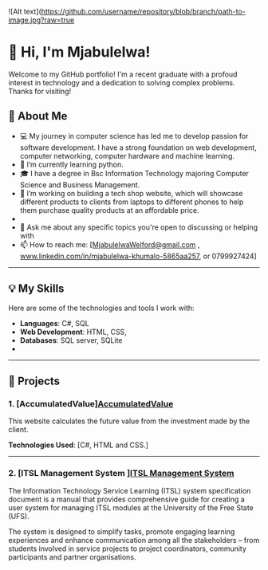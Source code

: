 ![Alt text](https://github.com/username/repository/blob/branch/path-to-image.jpg?raw=true
# 👋 Hi, I'm Mjabulelwa!

Welcome to my GitHub portfolio! I'm a recent graduate with a profoud interest in technology and a dedication to solving complex problems. Thanks for visiting!

## 🚀 About Me

- 💻 My journey in computer science has led me to develop passion for software development. I have a strong foundation on web development, computer networking, computer hardware and machine learning.
- 🌱 I’m currently learning python.
- 🎓 I have a degree in Bsc Information Technology majoring Computer Science and Business Management.
- 🔭 I’m working on building a tech shop website, which will showcase different products to clients from laptops to different phones to help them purchase quality products at an affordable price.
-   
- 💬 Ask me about any specific topics you're open to discussing or helping with
- 📫 How to reach me: [MjabulelwaWelford@gmail.com
, www.linkedin.com/in/mjabulelwa-khumalo-5865aa257, or 0799927424]

---

## 💡 My Skills

Here are some of the technologies and tools I work with:

- **Languages**: C#, SQL
- **Web Development**: HTML, CSS,
- **Databases**: SQL server, SQLite
- 
---

## 🔧 Projects

### 1. [AccumulatedValue]<a href="https://github.com/Mjabulelwa/Accumulated-Value/tree/main/AccumulatedValue">AccumulatedValue</a>
This website calculates the future value from the investment 
made by the client. 

**Technologies Used**: [C#, HTML and CSS.]

---

### 2. [ITSL Management System ]<a href="https://github.com/Mjabulelwa/ITSL-Management-System/blob/main/ITSL%20Management%20system.pdf">ITSL Management System</a>
The Information Technology Service Learning (ITSL) system specification 
document is a manual that provides comprehensive guide for creating a user 
system for managing ITSL modules at the University of the Free State (UFS).  

The system is designed to simplify tasks, promote engaging learning 
experiences and enhance communication among all the stakeholders – from 
students involved in service projects to project coordinators, community 
participants and partner organisations.
